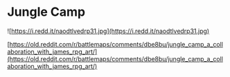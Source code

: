 # Jungle Camp

![https://i.redd.it/naodtlvedrp31.jpg](https://i.redd.it/naodtlvedrp31.jpg)

[https://old.reddit.com/r/battlemaps/comments/dbe8bu/jungle_camp_a_collaboration_with_james_rpg_art/](https://old.reddit.com/r/battlemaps/comments/dbe8bu/jungle_camp_a_collaboration_with_james_rpg_art/)